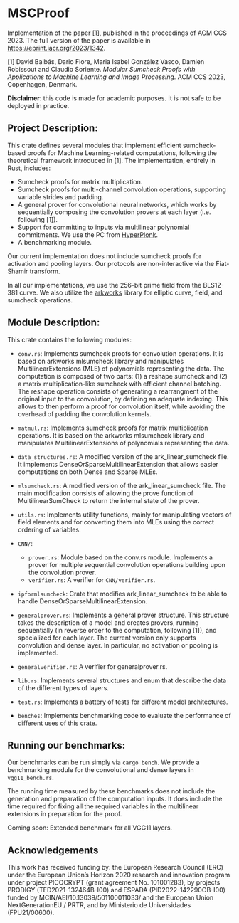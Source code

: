 # MSCProof

Implementation of the paper [1], published in the proceedings of ACM CCS 2023. The full version of the paper is available in https://eprint.iacr.org/2023/1342.

[1] David Balbás, Dario Fiore, Maria Isabel González Vasco, Damien Robissout and Claudio Soriente. *Modular Sumcheck Proofs with Applications to Machine Learning and Image Processing*. ACM CCS 2023, Copenhagen, Denmark.

**Disclaimer**: this code is made for academic purposes. It is not safe to be deployed in practice.

## Project Description:

This crate defines several modules that implement efficient sumcheck-based proofs for Machine Learning-related computations, following the theoretical framework introduced in [1]. The implementation, entirely in Rust, includes:

- Sumcheck proofs for matrix multiplication.
- Sumcheck proofs for multi-channel convolution operations, supporting variable strides and padding.
- A general prover for convolutional neural networks, which works by sequentially composing the convolution provers at each layer (i.e. following [1]).
- Support for committing to inputs via multilinear polynomial commitments. We use the PC from [HyperPlonk](https://eprint.iacr.org/2022/1355.pdf).
- A benchmarking module.

Our current implementation does not include sumcheck proofs for activation and pooling layers. Our protocols are non-interactive via the Fiat-Shamir transform.

In all our implementations, we use the 256-bit prime field from the BLS12-381 curve. We also utilize the [arkworks](https://github.com/arkworks-rs) library for elliptic curve, field, and sumcheck operations.

## Module Description:

This crate contains the following modules:

- `conv.rs`: Implements sumcheck proofs for convolution operations. It is based on arkworks mlsumcheck library and manipulates MultilinearExtensions (MLE) of polynomials representing the data. The computation is composed of two parts: (1) a reshape sumcheck and (2) a matrix multiplication-like sumcheck with efficient channel batching. The reshape operation consists of generating a rearrangment of the original input to the convolution, by defining an adequate indexing. This allows to then perform a proof for convolution itself, while avoiding the overhead of padding the convolution kernels.

- `matmul.rs`: Implements sumcheck proofs for matrix multiplication operations. It is based on the arkworks mlsumcheck library and manipulates MultilinearExtensions of polynomials representing the data. 

- `data_structures.rs`: A modified version of the ark_linear_sumcheck file. It implements DenseOrSparseMultilinearExtension that allows easier computations on both Dense and Sparse MLEs.

- `mlsumcheck.rs`: A modified version of the ark_linear_sumcheck file. The main modification consists of allowing the prove function of MultilinearSumCheck to return the internal state of the prover.

- `utils.rs`: Implements utility functions, mainly for manipulating vectors of field elements and for converting them into MLEs using the correct ordering of variables.

- `CNN/`:
	- `prover.rs`: Module based on the conv.rs module. Implements a prover for multiple sequential convolution operations building upon the convolution prover.
	- `verifier.rs`: A verifier for `CNN/verifier.rs`.

- `ipformlsumcheck`: Crate that modifies ark_linear_sumcheck to be able to handle DenseOrSparseMultilinearExtension.

- `generalprover.rs`: Implements a general prover structure. This structure takes the description of a model and creates provers, running sequentially (in reverse order to the computation, following [1]), and specialized for each layer. The current version only supports convolution and dense layer. In particular, no activation or pooling is implemented.

- `generalverifier.rs`: A verifier for generalprover.rs.

- `lib.rs`: Implements several structures and enum that describe the data of the different types of layers.

- `test.rs`: Implements a battery of tests for different model architectures.

- `benches`: Implements benchmarking code to evaluate the performance of different uses of this crate.

## Running our benchmarks:

Our benchmarks can be run simply via `cargo bench`. We provide a benchmarking module for the convolutional and dense layers in `vgg11_bench.rs`.

The running time measured by these benchmarks does not include the generation and preparation of the computation inputs. It does include the time required for fixing all the required variables in the multilinear extensions in preparation for the proof.

Coming soon: Extended benchmark for all VGG11 layers.

## Acknowledgements
This work has received funding by: the European Research Council (ERC) under the European Union’s Horizon 2020 research and innovation program under project PICOCRYPT (grant agreement No. 101001283), by projects PRODIGY (TED2021-132464B-I00) and ESPADA (PID2022-142290OB-I00) funded by MCIN/AEI/10.13039/501100011033/ and the European Union NextGenerationEU / PRTR, and by Ministerio de Universidades (FPU21/00600).

